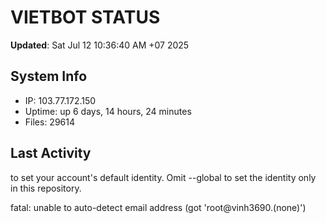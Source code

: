 # VIETBOT STATUS
**Updated**: Sat Jul 12 10:36:40 AM +07 2025

## System Info
- IP: 103.77.172.150
- Uptime: up 6 days, 14 hours, 24 minutes
- Files: 29614

## Last Activity

to set your account's default identity.
Omit --global to set the identity only in this repository.

fatal: unable to auto-detect email address (got 'root@vinh3690.(none)')
